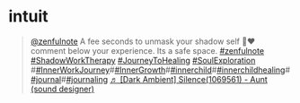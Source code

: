 # intuit

<blockquote class="tiktok-embed" cite="https://www.tiktok.com/@zenfulnote/video/7253113759110090030" data-video-id="7253113759110090030" style="max-width: 605px;min-width: 325px;" > <section> <a target="_blank" title="@zenfulnote" href="https://www.tiktok.com/@zenfulnote?refer=embed">@zenfulnote</a> A fee seconds to unmask your shadow self 🥹❤️ comment below your experience. Its a safe space.  <a title="zenfulnote" target="_blank" href="https://www.tiktok.com/tag/zenfulnote?refer=embed">#zenfulnote</a> <a title="shadowworktherapy" target="_blank" href="https://www.tiktok.com/tag/shadowworktherapy?refer=embed">#ShadowWorkTherapy</a> <a title="journeytohealing" target="_blank" href="https://www.tiktok.com/tag/journeytohealing?refer=embed">#JourneyToHealing</a> <a title="soulexploration" target="_blank" href="https://www.tiktok.com/tag/soulexploration?refer=embed">#SoulExploration</a> #<a title="innerworkjourney" target="_blank" href="https://www.tiktok.com/tag/innerworkjourney?refer=embed">#InnerWorkJourney</a>#<a title="innergrowth" target="_blank" href="https://www.tiktok.com/tag/innergrowth?refer=embed">#InnerGrowth</a>#<a title="innerchild" target="_blank" href="https://www.tiktok.com/tag/innerchild?refer=embed">#innerchild</a>#<a title="innerchildhealing" target="_blank" href="https://www.tiktok.com/tag/innerchildhealing?refer=embed">#innerchildhealing</a>#<a title="journal" target="_blank" href="https://www.tiktok.com/tag/journal?refer=embed">#journal</a>#<a title="journaling" target="_blank" href="https://www.tiktok.com/tag/journaling?refer=embed">#journaling</a> <a target="_blank" title="♬ [Dark Ambient] Silence(1069561) - Aunt (sound designer)" href="https://www.tiktok.com/music/Dark-Ambient-Silence-1069561-6997845299667175425?refer=embed">♬ [Dark Ambient] Silence(1069561) - Aunt (sound designer)</a> </section> </blockquote> <script async src="https://www.tiktok.com/embed.js"></script>

